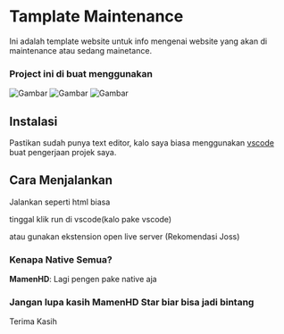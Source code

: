 # Tamplate Maintenance

Ini adalah template website untuk info mengenai website yang akan di maintenance atau sedang mainetance.

### Project ini di buat menggunakan

![Gambar](https://img.shields.io/badge/HTML5-E34F26?style=for-the-badge&logo=html5&logoColor=white) ![Gambar](https://img.shields.io/badge/CSS3-1572B6?style=for-the-badge&logo=css3&logoColor=white) ![Gambar](https://img.shields.io/badge/JavaScript-323330?style=for-the-badge&logo=javascript&logoColor=F7DF1E)

## Instalasi

Pastikan sudah punya text editor, kalo saya biasa menggunakan [vscode](https://code.visualstudio.com/download) buat pengerjaan projek saya.

## Cara Menjalankan

Jalankan seperti html biasa

tinggal klik run di vscode(kalo pake vscode)

atau gunakan ekstension open live server (Rekomendasi Joss)

### Kenapa Native Semua?

**MamenHD**: Lagi pengen pake native aja


### Jangan lupa kasih MamenHD Star biar bisa jadi bintang 

Terima Kasih